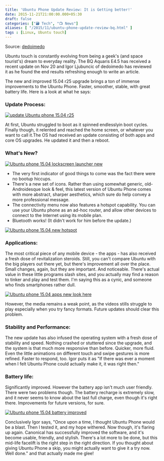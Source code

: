 ```yaml
---
title: 'Ubuntu Phone Update Review: It is Getting better!'
date: 2015-11-21T21:00:00.000+05:30
draft: false
categories: ["🗃️ Tech", "📺 News"]
aliases: [ "/2015/11/ubuntu-phone-update-review-bq.html" ]
tags : [Linux, Ubuntu touch]
---
```


  

Source: [dedoimedo](https://dedoimedo.com/computers/ubuntu-phone-getting-better.html)  
  
Ubuntu touch is constantly evolving from being a geek's (and space tourist's) dream to everyday reality. The BQ Aquaris E4.5 has received a recent update on Nov 20 and Igor Ljubuncic of dedoimedo has reviewed it as he found the end results refreshing enough to write an article.  
  
The new and improved 15.04 r25 upgrade brings a ton of immense improvements to the Ubuntu Phone. Faster, smoother, stable, with great battery life. Here is a look at what he says:  
  

### Update Process:

[![update Ubuntu phone 15.04 r25](https://3.bp.blogspot.com/-njCXf6_SwnM/VlAxXjfo_yI/AAAAAAAAC5M/41pjTu-qf28/s1600/ubuntu-phone-updating-more.jpg "Update in Progress")](https://3.bp.blogspot.com/-njCXf6_SwnM/VlAxXjfo_yI/AAAAAAAAC5M/41pjTu-qf28/s1600/ubuntu-phone-updating-more.jpg)

  

At first, Ubuntu struggled to boot as it spinned endlesslyin boot cycles. Finally though, it relented and reached the home screen, or whatever you want to call it.The OS had received an update consisting of both apps and core OS upgrades. He updated it and then a reboot.  

### What's New?

  

[![Ubuntu phone 15.04 lockscreen launcher new](https://2.bp.blogspot.com/-pjcWx4wBKMM/VlAy0A2TYfI/AAAAAAAAC5o/uJeLLw6_WMs/s640/Ubuntu-new-lock-screen-launcher.jpg "Lock screen and Launcher")](https://2.bp.blogspot.com/-pjcWx4wBKMM/VlAy0A2TYfI/AAAAAAAAC5o/uJeLLw6_WMs/s1600/Ubuntu-new-lock-screen-launcher.jpg)

  

*   The very first indicator of good things to come was the fact there were no bootup hiccups.
*   There's a new set of icons. Rather than using somewhat generic, old-Androidesque look & feel, this latest version of Ubuntu Phone comes with more abstract, sharper aesthetics, which sure do help convey a more professional message.
*   The connectivity menu now also features a hotspot capability. You can use your Ubuntu phone as an ad-hoc router, and allow other devices to connect to the Internet using its mobile plan.
*   Bluetooth works! (It didn't work for him before the update.)

  

[![Ubuntu phone 15.04 new hotspot](https://3.bp.blogspot.com/-jWxBwlz2xcc/VlA1VsutgrI/AAAAAAAAC6A/lzScSXvLMHw/s400/system-settings-hotspot-ubuntu.jpg "Hotspot in Ubuntu Phone")](https://3.bp.blogspot.com/-jWxBwlz2xcc/VlA1VsutgrI/AAAAAAAAC6A/lzScSXvLMHw/s1600/system-settings-hotspot-ubuntu.jpg)

  

### Applications:

The most critical piece of any mobile device - the apps - has also received a fresh dose of revitalization steroids. Still, you can't compare Ubuntu with the big players out there yet, but there's improvement all over the place. Small changes, again, but they are important. And noticeable. There's actual value in these little programs slash sites, and you actually may find a reason to tinker and play and test them. I'm saying this as a cynic, and someone who finds smartphones rather dull.  

  

[![Ubuntu phone 15.04 apps new look here](https://4.bp.blogspot.com/-YT5v9dnVW7E/VlA10-W9TnI/AAAAAAAAC6I/tO609riPMNU/s400/apps-clock-new-ubuntu.jpg "Apps made better")](https://4.bp.blogspot.com/-YT5v9dnVW7E/VlA10-W9TnI/AAAAAAAAC6I/tO609riPMNU/s1600/apps-clock-new-ubuntu.jpg)

  

  

However, the media remains a weak point, as the videos stills struggle to play especially when you try fancy formats. Future updates should clear this problem.

  

### Stability and Performance:

The new update has also infused the operating system with a fresh dose of stability and speed. Nothing crashed or stuttered since the upgrade, and the system is that much more responsive than before. Quicker, more fluid. Even the little animations on different touch and swipe gestures is more refined. Faster to respond, too. Igor puts it as "If there was ever a moment when I felt Ubuntu Phone could actually make it, it was right then."  

  

### Battery life:

Significantly improved. However the battery app isn't much user friendly. There were two problems though. The battery recharge is extremely slow, and it never seems to know about the last full charge, even though it's right there. Improvements for future versions, for sure.  

  

[![Ubuntu phone 15.04 battery improved](https://3.bp.blogspot.com/-ikGjrVpqQu8/VlA3q6b4koI/AAAAAAAAC6U/Q8V7JpLoxjA/s400/Battery-life-ubuntu-touch.jpg "Ubuntu phone Battery life")](https://3.bp.blogspot.com/-ikGjrVpqQu8/VlA3q6b4koI/AAAAAAAAC6U/Q8V7JpLoxjA/s1600/Battery-life-ubuntu-touch.jpg)

  

Conclusively Igor says, "Once upon a time, I thought Ubuntu Phone would be a blast. Then I tested it, and my hope withered. Now though, it's flaring up again. Canonical has successfully improved the software, and it's become usable, friendly, and stylish. There's a lot more to be done, but this mid-life facelift is the right step in the right direction. If you thought about giving Ubuntu Phone a skip, you might actually want to give it a try now. Well done." and that actually made me glee!
